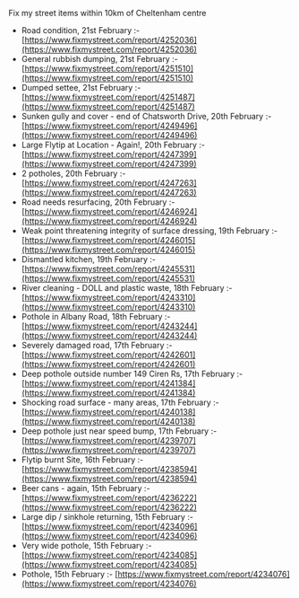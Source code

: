 Fix my street items within 10km of Cheltenham centre

<!-- fix_marker starts -->

- Road condition, 21st February :- [https://www.fixmystreet.com/report/4252036](https://www.fixmystreet.com/report/4252036)
- General rubbish dumping, 21st February :- [https://www.fixmystreet.com/report/4251510](https://www.fixmystreet.com/report/4251510)
- Dumped settee, 21st February :- [https://www.fixmystreet.com/report/4251487](https://www.fixmystreet.com/report/4251487)
- Sunken gully and cover - end of Chatsworth Drive, 20th February :- [https://www.fixmystreet.com/report/4249496](https://www.fixmystreet.com/report/4249496)
- Large Flytip at Location - Again!, 20th February :- [https://www.fixmystreet.com/report/4247399](https://www.fixmystreet.com/report/4247399)
- 2 potholes, 20th February :- [https://www.fixmystreet.com/report/4247263](https://www.fixmystreet.com/report/4247263)
- Road needs resurfacing, 20th February :- [https://www.fixmystreet.com/report/4246924](https://www.fixmystreet.com/report/4246924)
- Weak point threatening integrity of surface dressing, 19th February :- [https://www.fixmystreet.com/report/4246015](https://www.fixmystreet.com/report/4246015)
- Dismantled kitchen, 19th February :- [https://www.fixmystreet.com/report/4245531](https://www.fixmystreet.com/report/4245531)
- River cleaning - DOLL and plastic waste, 18th February :- [https://www.fixmystreet.com/report/4243310](https://www.fixmystreet.com/report/4243310)
- Pothole in Albany Road, 18th February :- [https://www.fixmystreet.com/report/4243244](https://www.fixmystreet.com/report/4243244)
- Severely damaged road, 17th February :- [https://www.fixmystreet.com/report/4242601](https://www.fixmystreet.com/report/4242601)
- Deep pothole outside number 149 Ciren Rs, 17th February :- [https://www.fixmystreet.com/report/4241384](https://www.fixmystreet.com/report/4241384)
- Shocking road surface - many areas, 17th February :- [https://www.fixmystreet.com/report/4240138](https://www.fixmystreet.com/report/4240138)
- Deep pothole just near speed bump, 17th February :- [https://www.fixmystreet.com/report/4239707](https://www.fixmystreet.com/report/4239707)
- Flytip burnt Site, 16th February :- [https://www.fixmystreet.com/report/4238594](https://www.fixmystreet.com/report/4238594)
- Beer cans - again, 15th February :- [https://www.fixmystreet.com/report/4236222](https://www.fixmystreet.com/report/4236222)
- Large dip / sinkhole returning, 15th February :- [https://www.fixmystreet.com/report/4234096](https://www.fixmystreet.com/report/4234096)
- Very wide pothole, 15th February :- [https://www.fixmystreet.com/report/4234085](https://www.fixmystreet.com/report/4234085)
- Pothole, 15th February :- [https://www.fixmystreet.com/report/4234076](https://www.fixmystreet.com/report/4234076)

<!-- fix_marker ends -->